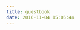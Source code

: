 ```yaml
---
title: guestbook
date: 2016-11-04 15:05:44
---
```


<div class="ds-recent-visitors" data-num-items="28"
     data-avatar-size="42" id="ds-recent-visitors"/>
